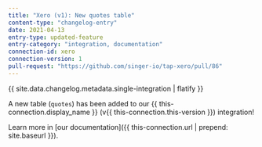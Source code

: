 ```yaml
---
title: "Xero (v1): New quotes table"
content-type: "changelog-entry"
date: 2021-04-13
entry-type: updated-feature
entry-category: "integration, documentation"
connection-id: xero
connection-version: 1
pull-request: "https://github.com/singer-io/tap-xero/pull/86"
---
```

{{ site.data.changelog.metadata.single-integration | flatify }}

A new table (`quotes`) has been added to our {{ this-connection.display_name }} (v{{ this-connection.this-version }}) integration!

Learn more in [our documentation]({{ this-connection.url | prepend: site.baseurl }}).
